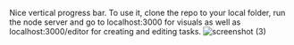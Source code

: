 Nice vertical progress bar. To use it, clone the repo to your local folder, run the node server and go to localhost:3000 for visuals as well as localhost:3000/editor for creating and editing tasks.
![screenshot (3)](https://github.com/Nightvg/nice_progress/assets/48996874/0019e8f7-f0bd-43ef-80e7-1779cb65c2b0)
